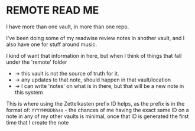 # REMOTE READ ME

I have more than one vault, in more than one repo.

I've been doing some of my readwise review notes in another vault, and I also have one for stuff around music.

I kind of want that information in here, but when I think of things that fall under the 'remote' folder 

- -> this vault is not the source of truth for it.
- -> any updates to that note, should happen in that vault/location
- -> I can write 'notes' on what is in there, but that will be a new note in this system

This is where using the Zettelkasten prefix ID helps, as the prefix is in the format of: `YYYYMMDDhhss` - the chances of me having the exact same ID on a note in any of my other vaults is minimal, once that ID is generated the first time that I create the note
